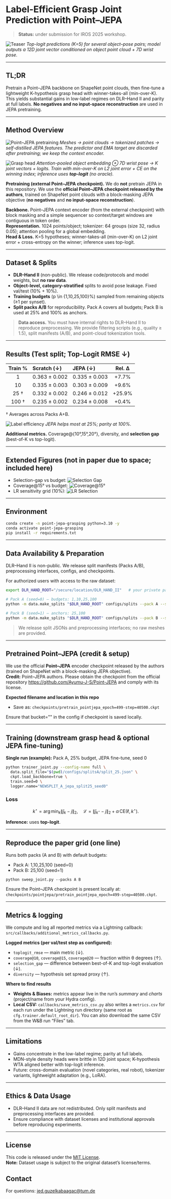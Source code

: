 # Label-Efficient Grasp Joint Prediction with Point–JEPA

> **Status:** under submission for IROS 2025 workshop.

![Teaser](artifacts/grasps.png)
*Top-logit predictions (K=5) for several object–pose pairs; model outputs a 12D joint vector conditioned on object point cloud + 7D wrist pose.*

---

## TL;DR
Pretrain a Point–JEPA backbone on ShapeNet point clouds, then fine-tune a lightweight K-hypothesis grasp head with winner-takes-all (min-over-K). This yields substantial gains in low-label regimes on DLR–Hand II and parity at full labels. **No negatives and no input-space reconstruction** are used in JEPA pretraining.

---

## Method Overview

![Point–JEPA pretraining](artifacts/pretrain.png)
*Meshes → point clouds → tokenized patches → self-distilled JEPA features. The predictor and EMA target are discarded after pretraining; we keep the context encoder.*


![Grasp head](artifacts/full_pipe.png)
*Attention-pooled object embedding ⊕ 7D wrist pose → K joint vectors + logits. Train with min-over-K on L2 joint error + CE on the winning index; inference uses **top-logit** (no oracle).*

**Pretraining (external Point–JEPA checkpoint).** We do **not** pretrain JEPA in this repository. We use the **official Point–JEPA checkpoint released by the authors**, trained on ShapeNet point clouds with a block-masking JEPA objective (**no negatives** and **no input-space reconstruction**).

**Backbone.** Point–JEPA context encoder (from the external checkpoint) with block masking and a simple sequencer so context/target windows are contiguous in token order.  
**Representation.** 1024 points/object; tokenizer: 64 groups (size 32, radius 0.05); attention pooling for a global embedding.  
**Head & Loss.** K=5 hypotheses; winner-takes-all (min-over-K) on L2 joint error + cross-entropy on the winner; inference uses top-logit.

---

## Dataset & Splits

- **DLR–Hand II** (non-public). We release code/protocols and model weights, but **no raw data**.  
- **Object-level, category-stratified** splits to avoid pose leakage. Fixed val/test (10% + 10%).  
- **Training budgets** \(p \in \{1,10,25,100\}\%\) sampled from remaining objects (≥1 per synset).  
- **Split packs A/B** for reproducibility. Pack A covers all budgets; Pack B is used at 25% and 100% as anchors.

> **Data access.** You must have internal rights to DLR–Hand II to reproduce preprocessing. We provide filtering scripts (e.g., quality ≥ 1.5), split manifests (A/B), and point-cloud tokenization tools.

---

## Results (Test split; Top-Logit RMSE ↓)

| Train % | Scratch (↓)      | JEPA (↓)         | Rel. Δ |
|:------:|:------------------|:-----------------|:------:|
| 1      | 0.363 ± 0.002     | 0.335 ± 0.003    | +7.7%  |
| 10     | 0.335 ± 0.003     | 0.303 ± 0.009    | +9.6%  |
| 25 †   | 0.332 ± 0.002     | 0.246 ± 0.012    | +25.9% |
| 100 †  | 0.235 ± 0.002     | 0.234 ± 0.008    | +0.4%  |


† Averages across Packs A+B.

![Label efficiency](artifacts/label_efficiency.png)
*JEPA helps most at 25%; parity at 100%.*

**Additional metrics.** Coverage@{10°,15°,20°}, diversity, and **selection gap** (best-of-K vs top-logit).

---

## Extended Figures (not in paper due to space; included here)

- Selection-gap vs budget: ![Selection Gap](artifacts/selection_gap.png)
- Coverage@15° vs budget: ![Coverage@15°](artifacts/coverage15.png)
- LR sensitivity grid (10%): ![LR Selection](artifacts/ft_lr.png) 

---

## Environment

```bash
conda create -n point-jepa-grasping python=3.10 -y
conda activate point-jepa-grasping
pip install -r requirements.txt
```

---

## Data Availability & Preparation

DLR–Hand II is non-public. We release split manifests (Packs A/B), preprocessing interfaces, configs, and checkpoints.

For authorized users with access to the raw dataset:

```bash
export DLR_HAND_ROOT="/secure/location/DLR_HAND_II"   # your private path

# Pack A (seed=0) — budgets: 1,10,25,100
python -m data.make_splits "$DLR_HAND_ROOT" configs/splits --pack A --seed 0 --budgets 1 10 25 100

# Pack B (seed=1) — anchors: 25,100
python -m data.make_splits "$DLR_HAND_ROOT" configs/splits --pack B --seed 1 --budgets 25 100

```

> We release split JSONs and preprocessing interfaces; no raw meshes are provided.

---

## Pretrained Point–JEPA (credit & setup)

We use the official **Point–JEPA** encoder checkpoint released by the authors (trained on ShapeNet with a block-masking JEPA objective).  
**Credit:** Point–JEPA authors. Please obtain the checkpoint from the official repository https://github.com/Ayumu-J-S/Point-JEPA and comply with its license.

**Expected filename and location in this repo**
- Save as: `checkpoints/pretrain_pointjepa_epoch=499-step=40500.ckpt`

Ensure that bucket="" in the config if checkpoint is saved locally.

---
## Training (downstream grasp head & optional JEPA fine-tuning)

**Single run (example):** Pack A, 25% budget, JEPA fine-tune, seed 0

```bash
python trainer_joint.py --config-name full \
  data.split_file="$(pwd)/configs/splitsA/split_25.json" \
  ckpt.load_backbone=true \
  train.seed=0 \
  logger.name="NEWSPLIT_A_jepa_split25_seed0"
```

### Loss
$$
k^{\star}=\arg\min_{k}\lVert \hat{j}_{k}-j \rVert_{2},\quad
\mathcal{L}=\lVert \hat{j}_{k^{\star}}-j \rVert_{2}+\alpha\,\mathrm{CE}(\ell,k^{\star}).
$$

**Inference:** uses **top-logit**.

---

## Reproduce the paper grid (one line)

Runs both packs (A and B) with default budgets:
 - Pack A: 1,10,25,100 (seed=0)
 - Pack B: 25,100      (seed=1)


`python sweep_joint.py --packs A B`

Ensure the Point–JEPA checkpoint is present locally at: `checkpoints/pointjepa/pretrain_pointjepa_epoch=499-step=40500.ckpt`.

---

## Metrics & logging

We compute and log all reported metrics via a Lightning callback:
`src/callbacks/additional_metrics_callbacks.py`.

**Logged metrics (per val/test step as configured):**
- `toplogit_rmse` — main metric (↓).
- `coverage@10`, `coverage@15`, `coverage@20` — fraction within θ degrees (↑).
- `selection_gap` — difference between best-of-K and top-logit evaluation (↓).
- `diversity` — hypothesis set spread proxy (↑).

**Where to find results**
- **Weights & Biases:** metrics appear live in the run’s *summary* and *charts* (project/name from your Hydra config).
- **Local CSV:** `callbacks/save_metrics_csv.py` also writes a `metrics.csv` for each run under the Lightning run directory (same root as `cfg.trainer.default_root_dir`). You can also download the same CSV from the W&B run “Files” tab.

---

## Limitations

- Gains concentrate in the low-label regime; parity at full labels.  
- MDN-style density heads were brittle in 12D joint space; K-hypothesis WTA aligned better with top-logit inference.  
- Future: cross-domain evaluation (novel categories, real robot), tokenizer variants, lightweight adaptation (e.g., LoRA).

---

## Ethics & Data Usage

- DLR–Hand II data are not redistributed. Only split manifests and preprocessing interfaces are provided.  
- Ensure compliance with dataset licenses and institutional approvals before reproducing experiments.

---

## License

This code is released under the [MIT License](LICENSE).  
**Note:** Dataset usage is subject to the original dataset’s license/terms.

## Contact

For questions: jed.guzelkabaagac@tum.de
